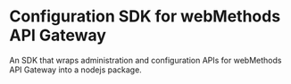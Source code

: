 # Configuration SDK for webMethods API Gateway

An SDK that wraps administration and configuration APIs for webMethods API Gateway into a nodejs package.
